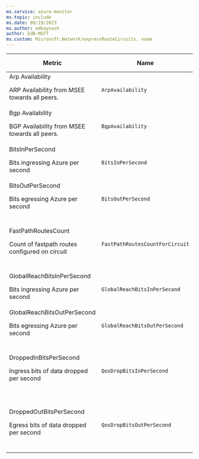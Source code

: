 ```yaml
---
ms.service: azure-monitor
ms.topic: include
ms.date: 09/19/2023
ms.author: edbaynash
author: EdB-MSFT
ms.custom: Microsoft.Network/expressRouteCircuits, naam
---
```

  
  
|Metric|Name|Unit|Aggregation|Dimensions|Time Grains|DS Export|
|---|---|---|---|---|---|---|
|Arp Availability<p><p>ARP Availability from MSEE towards all peers. |`ArpAvailability` |Percent |Average |PeeringType, Peer|PT1M |Yes|
|Bgp Availability<p><p>BGP Availability from MSEE towards all peers. |`BgpAvailability` |Percent |Average |PeeringType, Peer|PT1M |Yes|
|BitsInPerSecond<p><p>Bits ingressing Azure per second |`BitsInPerSecond` |BitsPerSecond |Average |PeeringType, DeviceRole|PT1M |Yes|
|BitsOutPerSecond<p><p>Bits egressing Azure per second |`BitsOutPerSecond` |BitsPerSecond |Average |PeeringType, DeviceRole|PT1M |Yes|
|FastPathRoutesCount<p><p>Count of fastpath routes configured on circuit |`FastPathRoutesCountForCircuit` |Count |Maximum |No Dimensions|PT5M, PT15M, PT30M, PT1H, PT6H, PT12H, P1D |Yes|
|GlobalReachBitsInPerSecond<p><p>Bits ingressing Azure per second |`GlobalReachBitsInPerSecond` |BitsPerSecond |Average |PeeredCircuitSKey|PT1M |No|
|GlobalReachBitsOutPerSecond<p><p>Bits egressing Azure per second |`GlobalReachBitsOutPerSecond` |BitsPerSecond |Average |PeeredCircuitSKey|PT1M |No|
|DroppedInBitsPerSecond<p><p>Ingress bits of data dropped per second |`QosDropBitsInPerSecond` |BitsPerSecond |Average |No Dimensions|PT5M, PT15M, PT30M, PT1H, PT6H, PT12H, P1D |Yes|
|DroppedOutBitsPerSecond<p><p>Egress bits of data dropped per second |`QosDropBitsOutPerSecond` |BitsPerSecond |Average |No Dimensions|PT5M, PT15M, PT30M, PT1H, PT6H, PT12H, P1D |Yes|